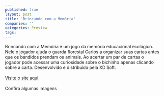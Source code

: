 ```yaml
---
published: true
layout: post
title: 'Brincando com a Memória'
companies: ''
categories: Preview
tags: 
---
```

Brincando com a Mem&oacute;ria &eacute; um jogo da mem&oacute;ria educacional ecol&oacute;gico. Nele o jogador ajuda o guarda florestal Carlos a organizar suas cartas antes que os bandidos prendam os animais. Ao acertar um par de cartas o jogador pode acessar uma curiosidade sobre o bichinho apenas clicando sobre a carta. Desenvolvido e distribuido pela XD Soft.<br /><a href="http://www.xdsoft.com.br/"><br />Visite o site aqui</a>
<br /><br />Confira algumas imagens<br />